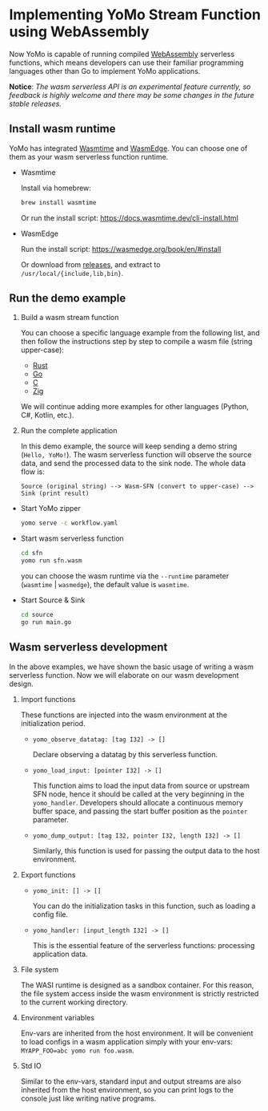 # Implementing YoMo Stream Function using WebAssembly

Now YoMo is capable of running compiled [WebAssembly](https://webassembly.org)
serverless functions, which means developers can use their familiar programming
languages other than Go to implement YoMo applications.

**Notice**: _The wasm serverless API is an experimental feature currently, so
feedback is highly welcome and there may be some changes in the future stable
releases._

## Install wasm runtime

YoMo has integrated [Wasmtime](https://wasmtime.dev) and
[WasmEdge](https://wasmedge.org). You can choose one of them as your wasm
serverless function runtime.

- Wasmtime

  Install via homebrew:

  ```sh
  brew install wasmtime
  ```

  Or run the install script: https://docs.wasmtime.dev/cli-install.html

- WasmEdge

  Run the install script: https://wasmedge.org/book/en/#install

  Or download from [releases](https://github.com/wasmedge/wasmedge/releases),
  and extract to `/usr/local/{include,lib,bin}`.

## Run the demo example

1. Build a wasm stream function

   You can choose a specific language example from the following list, and then
   follow the instructions step by step to compile a wasm file (string
   upper-case):

   - [Rust](sfn/rust/README.md)
   - [Go](sfn/go/README.md)
   - [C](sfn/c/README.md)
   - [Zig](sfn/zig/README.md)

   We will continue adding more examples for other languages (Python, C#,
   Kotlin, etc.).

2. Run the complete application

   In this demo example, the source will keep sending a demo string
   (`Hello, YoMo!`). The wasm serverless function will observe the source data,
   and send the processed data to the sink node. The whole data flow is:

   `Source (original string) --> Wasm-SFN (convert to upper-case) --> Sink (print result)`

- Start YoMo zipper

  ```sh
  yomo serve -c workflow.yaml
  ```

- Start wasm serverless function

  ```sh
  cd sfn
  yomo run sfn.wasm
  ```

  you can choose the wasm runtime via the `--runtime` parameter (`wasmtime` |
  `wasmedge`), the default value is `wasmtime`.

- Start Source & Sink

  ```sh
  cd source
  go run main.go
  ```

## Wasm serverless development

In the above examples, we have shown the basic usage of writing a wasm
serverless function. Now we will elaborate on our wasm development design.

1. Import functions

   These functions are injected into the wasm environment at the initialization
   period.

   - `yomo_observe_datatag: [tag I32] -> []`

     Declare observing a datatag by this serverless function.

   - `yomo_load_input: [pointer I32] -> []`

     This function aims to load the input data from source or upstream SFN node,
     hence it should be called at the very beginning in the `yomo_handler`.
     Developers should allocate a continuous memory buffer space, and passing
     the start buffer position as the `pointer` parameter.

   - `yomo_dump_output: [tag I32, pointer I32, length I32] -> []`

     Similarly, this function is used for passing the output data to the host
     environment.

2. Export functions

   - `yomo_init: [] -> []`

     You can do the initialization tasks in this function, such as loading a
     config file.

   - `yomo_handler: [input_length I32] -> []`

     This is the essential feature of the serverless functions: processing
     application data.

3. File system

   The WASI runtime is designed as a sandbox container. For this reason, the
   file system access inside the wasm environment is strictly restricted to the
   current working directory.

4. Environment variables

   Env-vars are inherited from the host environment. It will be convenient to
   load configs in a wasm application simply with your env-vars:
   `MYAPP_FOO=abc yomo run foo.wasm`.

5. Std IO

   Similar to the env-vars, standard input and output streams are also inherited
   from the host environment, so you can print logs to the console just like
   writing native programs.
